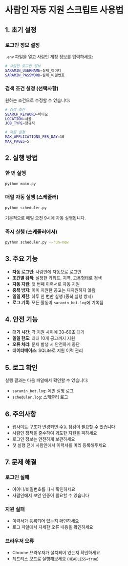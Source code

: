 # 사람인 자동 지원 스크립트 사용법

## 1. 초기 설정

### 로그인 정보 설정
`.env` 파일을 열고 사람인 계정 정보를 입력하세요:

```bash
# 사람인 로그인 정보
SARAMIN_USERNAME=실제_아이디
SARAMIN_PASSWORD=실제_비밀번호
```

### 검색 조건 설정 (선택사항)
원하는 조건으로 수정할 수 있습니다:

```bash
# 검색 조건
SEARCH_KEYWORD=바이오
LOCATION=서울
JOB_TYPE=정규직

# 지원 설정
MAX_APPLICATIONS_PER_DAY=10
MAX_PAGES=5
```

## 2. 실행 방법

### 한 번 실행
```bash
python main.py
```

### 매일 자동 실행 (스케줄러)
```bash
python scheduler.py
```

기본적으로 매일 오전 9시에 자동 실행됩니다.

### 즉시 실행 (스케줄러에서)
```bash
python scheduler.py --run-now
```

## 3. 주요 기능

- **자동 로그인**: 사람인에 자동으로 로그인
- **조건별 검색**: 설정한 키워드, 지역, 고용형태로 검색
- **자동 지원**: 첫 번째 이력서로 자동 지원
- **중복 방지**: 이미 지원한 공고는 재지원하지 않음
- **일일 제한**: 하루 한 번만 실행 (중복 실행 방지)
- **로그 기록**: 모든 활동이 `saramin_bot.log`에 기록됨

## 4. 안전 기능

- **대기 시간**: 각 지원 사이에 30-60초 대기
- **일일 한도**: 최대 10개 공고까지 지원
- **오류 처리**: 문제 발생 시 안전하게 중단
- **데이터베이스**: SQLite로 지원 이력 관리

## 5. 로그 확인

실행 결과는 다음 파일에서 확인할 수 있습니다:
- `saramin_bot.log`: 메인 실행 로그
- `scheduler.log`: 스케줄러 로그

## 6. 주의사항

- 웹사이트 구조가 변경되면 수동 점검이 필요할 수 있습니다
- 사람인 정책을 준수하여 과도한 지원을 피하세요
- 로그인 정보는 안전하게 보관하세요
- 첫 실행 전에 사람인에서 이력서를 미리 등록해두세요

## 7. 문제 해결

### 로그인 실패
- 아이디/비밀번호를 다시 확인하세요
- 사람인에서 보안 인증이 필요할 수 있습니다

### 지원 실패
- 이력서가 등록되어 있는지 확인하세요
- 로그 파일에서 자세한 오류 내용을 확인하세요

### 브라우저 오류
- Chrome 브라우저가 설치되어 있는지 확인하세요
- 헤드리스 모드로 실행해보세요 (`HEADLESS=true`)